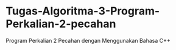 # Tugas-Algoritma-3-Program-Perkalian-2-pecahan
Program Perkalian 2 Pecahan dengan Menggunakan Bahasa C++
